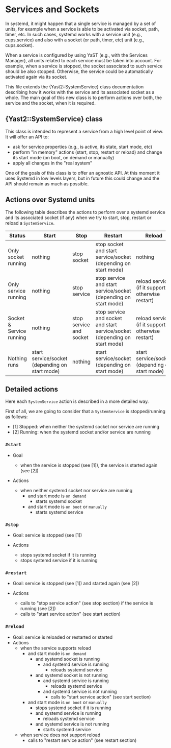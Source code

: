 # Services and Sockets

In systemd, it might happen that a single service is managed by a set of units, for example when a
service is able to be activated via socket, path, timer, etc. In such cases, systemd works with a
service unit (e.g., cups.service) and also with a socket (or path, timer, etc) unit (e.g.,
cups.socket).

When a service is configured by using YaST (e.g., with the Services Manager), all units related to
each service must be taken into account. For example, when a service is stopped, the socket
associated to such service should be also stopped. Otherwise, the service could be automatically
activated again via its socket.

This file extends the {Yast2::SystemService} class documentation describing how it works with the
service and its associated socket as a whole. The main goal of this new class is to perform actions
over both, the service and the socket, when it is required.

## {Yast2::SystemService} class

This class is intended to represent a service from a high level point of view. It will offer an API
to:

* ask for service properties (e.g., is active, its state, start mode, etc)
* perform "in memory" actions (start, stop, restart or reload) and change its start mode (on boot,
  on demand or manually)
* apply all changes in the "real system"

One of the goals of this class is to offer an agnostic API. At this moment it uses Systemd in low
levels layers, but in future this could change and the API should remain as much as possible.

## Actions over Systemd units

The following table describes the actions to perform over a systemd service and its associated
socket (if any) when we try to start, stop, restart or reload a `SystemService`.

| Status                   | Start                                          | Stop                    | Restart                                                                    | Reload                                            |
| ---                      | ---                                            | ---                     | ---                                                                        | ---                                               |
| Only socket running      | nothing                                        | stop socket             | stop socket and start service/socket (depending on start mode)             | nothing                                           |
| Only service running     | nothing                                        | stop service            | stop service and start service/socket (depending on start mode)            | reload service (if it support, otherwise restart) |
| Socket & Service running | nothing                                        | stop service and socket | stop service and socket and start service/socket (depending on start mode) | reload service (if it support, otherwise restart) |
| Nothing runs             | start service/socket (depending on start mode) | nothing                 | start service/socket (depending on start mode)                             | start service/socket (depending on start mode)    |

## Detailed actions

Here each `SystemService` action is described in a more detailed way.

First of all, we are going to consider that a `SystemService` is stopped/running as follows:

* [1] Stopped: when neither the systemd socket nor service are running
* [2] Running: when the systemd socket and/or service are running

### `#start`

* Goal
  * when the service is stopped (see [1]), the service is started again (see [2])

* Actions
  * when neither systemd socket nor service are running
    * and start mode is `on demand`
      * starts systemd socket
    * and start mode is `on boot` or `manually`
      * starts systemd service

### `#stop`

* Goal: service is stopped (see [1])

* Actions
  * stops systemd socket if it is running
  * stops systemd service if it is running

### `#restart`

* Goal: service is stopped (see [1]) and started again (see [2])

* Actions
  * calls to "stop service action" (see stop section) if the service is running (see [2])
  * calls to "start service action" (see start section)

### `#reload`

* Goal: service is reloaded or restarted or started
* Actions
  * when the service supports reload
    * and start mode is `on demand`
      * and systemd socket is running
        * and systemd service is running
          * reloads systemd service
      * and systemd socket is not running
        * and systemd service is running
          * reloads systemd service
        * and systemd service is not running
          * calls to "start service action" (see start section)
    * and start mode is `on boot` or `manually`
      * stops systemd socket if it is running
      * and systemd service is running
        * reloads systemd service
      * and systemd service is not running
        * starts systemd service
  * when service does not support reload
    * calls to "restart service action" (see restart section)
